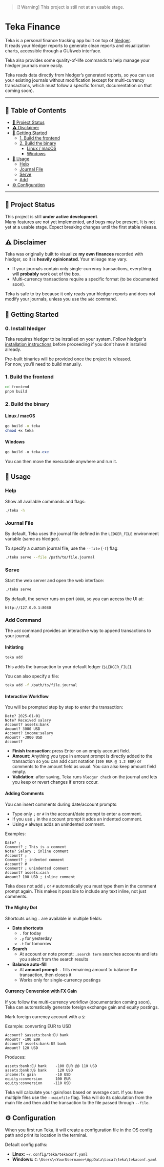 > [! Warning]
> This project is still not at an usable stage.

# Teka Finance

Teka is a personal finance tracking app built on top of [hledger](https://hledger.org).  
It reads your hledger reports to generate clean reports and visualization charts, accessible through a GUI/web interface.

Teka also provides some quality-of-life commands to help manage your hledger journals more easily.

Teka reads data directly from hledger’s generated reports, so you can use your existing journals without modification (except for multi-currency transactions, which must follow a specific format, documentation on that coming soon).

---

## 📑 Table of Contents

- [🚧 Project Status](#-project-status)
- [⚠️ Disclaimer](#-disclaimer)
- [🚀 Getting Started](#-getting-started)
    - [1. Build the frontend](#1-build-the-frontend)
    - [2. Build the binary](#2-build-the-binary)
        - [Linux / macOS](#linux--macos)
        - [Windows](#windows)
- [📖 Usage](#-usage)
    - [Help](#help)
    - [Journal File](#journal-file)
    - [Serve](#serve)
    - [Add](#add-command)
- [⚙️ Configuration](#️-configuration)

---

## 🚧 Project Status

This project is still **under active development**.  
Many features are not yet implemented, and bugs may be present. It is not yet at a usable stage. Expect breaking changes until the first stable release.

## ⚠️ Disclaimer

Teka was originally built to visualize **my own finances** recorded with hledger, so it is **heavily opinionated**. Your mileage may vary.

- If your journals contain only single-currency transactions, everything will **probably** work out of the box.
- Multi-currency transactions require a specific format (to be documented soon).

Teka is safe to try because it only reads your hledger reports and does not modify your journals, unless you use the `add` command.

## 🚀 Getting Started

### 0. Install hledger

Teka requires hledger to be installed on your system. Follow hledger's [installation instructions](https://hledger.org/install.html) before proceeding if you don't have it installed already.

Pre-built binaries will be provided once the project is released.  
For now, you’ll need to build manually.

### 1. Build the frontend

```bash
cd frontend
pnpm build
```

### 2. Build the binary

#### Linux / macOS

```bash
go build -o teka
chmod +x teka
```

#### Windows

```powershell
go build -o teka.exe
```

You can then move the executable anywhere and run it.

## 📖 Usage

### Help

Show all available commands and flags:

```bash
./teka -h
```

### Journal File

By default, Teka uses the journal file defined in the `LEDGER_FILE` environment variable (same as hledger).

To specify a custom journal file, use the `--file` (`-f`) flag:

```bash
./teka serve --file /path/to/file.journal
```

### Serve

Start the web server and open the web interface:

```bash
./teka serve
```

By default, the server runs on port `8080`, so you can access the UI at:

```
http://127.0.0.1:8080
```

### Add Command

The `add` command provides an interactive way to append transactions to your journal.

#### Initiating

```bash
teka add
```

This adds the transaction to your default ledger (`$LEDGER_FILE`).

You can also specify a file:

```bash
teka add -f /path/to/file.journal
```

#### Interactive Workflow

You will be prompted step by step to enter the transaction:

```
Date? 2025-01-01
Note? Received salary
Account? assets:bank
Amount? 3000 USD
Account? income:salary
Amount? -3000 USD
Account? 
```

- **Finish transaction**: press Enter on an empty account field.
- **Amount**: Anything you type in amount prompt is directly added to the transaction so you can add cost notation (`100 EUR @ 1.2 EUR`) or comments to the amount field as usual. You can also keep amount field empty.
- **Validation**: after saving, Teka runs `hledger check` on the journal and lets you keep or revert changes if errors occur.

#### Adding Comments

You can insert comments during date/account prompts:

- Type only `;` or `#` in the account/date prompt to enter a comment.
- If you use `;` in the account prompt it adds an indented comment.
- Using `#` always adds an unindented comment.

Examples:

```
Date? ;
Comment? ; This is a comment 
Note? Salary ; inline comment
Account? ;
Comment? ; indented comment 
Account? #
Comment? ; unindented comment
Account? assets:cash
Amount? 100 USD ; inline comment
```

Teka does not add `;` or `#` automatically you must type them in the comment prompt again. This makes it possible to include any text inline, not just comments.

#### The Mighty Dot

Shortcuts using `.` are available in multiple fields:

- **Date shortcuts**
    - `.` for today
    - `.y` for yesterday
    - `.t` for tomorrow
- **Search**
    - At account or note prompt: `.search term` searches accounts and lets you select from the search results
- **Balance auto-fill**
    - At **amount prompt**: `.` fills remaining amount to balance the transaction, then closes it
    - Works only for single-currency postings

#### Currency Conversion with FX Gain

If you follow the multi-currency workflow (documentation coming soon), Teka can automatically generate foreign exchange gain and equity postings.

Mark foreign currency account with a `$`:

Example: converting EUR to USD

```
Account? $assets:bank:EU bank
Amount? -100 EUR
Account? assets:bank:US bank
Amount? 120 USD
```

Produces:

```
assets:bank:EU bank    -100 EUR @@ 110 USD
assets:bank:US bank     120 USD
income:fx gain         -10 USD
equity:conversion      100 EUR
equity:conversion     -110 USD
```

Teka will calculate your gain/loss based on average cost. If you have multiple files use the `--mainfile` flag. Teka will do its calculation from the main file and then add the transaction to the file passed through `--file`.

## ⚙️ Configuration

When you first run Teka, it will create a configuration file in the OS config path and print its location in the terminal.

Default config paths:

- **Linux:** `~/.config/teka/tekaconf.yaml`
- **Windows:** `C:\Users\<YourUsername>\AppData\Local\teka\tekaconf.yaml`

